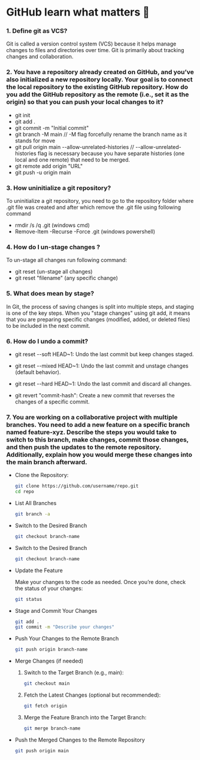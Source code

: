 # GitHub learn what matters 🚀

### 1. Define git as VCS?

Git is called a version control system (VCS) because it helps manage changes to files and directories over time. Git is primarily about tracking changes and collaboration.

### 2. You have a repository already created on GitHub, and you’ve also initialized a new repository locally. Your goal is to connect the local repository to the existing GitHub repository. How do you add the GitHub repository as the remote (i.e., set it as the origin) so that you can push your local changes to it?

- git init
- git add .
- git commit -m "Initial commit"
- git branch -M main // -M flag forcefully rename the branch name as it stands for move
- git pull origin main --allow-unrelated-histories // --allow-unrelated-histories flag is necessary because you have separate histories (one local and one remote) that need to be merged.
- git remote add origin "URL"
- git push -u origin main

### 3. How uninitialize a git repository?

To uninitialize a git repository, you need to go to the repository folder where .git file was created and after which remove the .git file using following command

- rmdir /s /q .git (windows cmd)
- Remove-Item -Recurse -Force .git (windows powershell)

### 4. How do I un-stage changes ?

To un-stage all changes run following command:

- git reset (un-stage all changes)
- git reset "filename" (any specific change)

### 5. What does mean by stage?

 In Git, the process of saving changes is split into multiple steps, and staging is one of the key steps. When you "stage changes" using git add, it means that you are preparing specific changes (modified, added, or deleted files) to be included in the next commit.


### 6. How do I undo a commit?

- git reset --soft HEAD~1: Undo the last commit but keep changes staged.

- git reset --mixed HEAD~1: Undo the last commit and unstage changes (default behavior).

- git reset --hard HEAD~1: Undo the last commit and discard all changes.

- git revert "commit-hash": Create a new commit that reverses the changes of a specific commit.

### 7. You are working on a collaborative project with multiple branches. You need to add a new feature on a specific branch named feature-xyz. Describe the steps you would take to switch to this branch, make changes, commit those changes, and then push the updates to the remote repository. Additionally, explain how you would merge these changes into the main branch afterward.

- Clone the Repository:

    ```bash
    git clone https://github.com/username/repo.git
    cd repo
    ```
- List All Branches 

    ```bash
    git branch -a
    ```

- Switch to the Desired Branch

    ```bash
    git checkout branch-name
    ```

- Switch to the Desired Branch

    ```bash
    git checkout branch-name
    ```

- Update the Feature

    Make your changes to the code as needed. Once you’re done, check the status of your changes:

    ```bash
    git status
    ```

- Stage and Commit Your Changes

    ```bash
    git add .
    git commit -m "Describe your changes"
    ```
- Push Your Changes to the Remote Branch

    ```bash
    git push origin branch-name
    ```

- Merge Changes (if needed)

    1. Switch to the Target Branch (e.g., main):

        ```bash
        git checkout main
        ```
    2. Fetch the Latest Changes (optional but recommended):
        ```bash
        git fetch origin
        ```
    3. Merge the Feature Branch into the Target Branch:
        ```bash
        git merge branch-name
        ```
- Push the Merged Changes to the Remote Repository

    ```bash
    git push origin main
    ```
